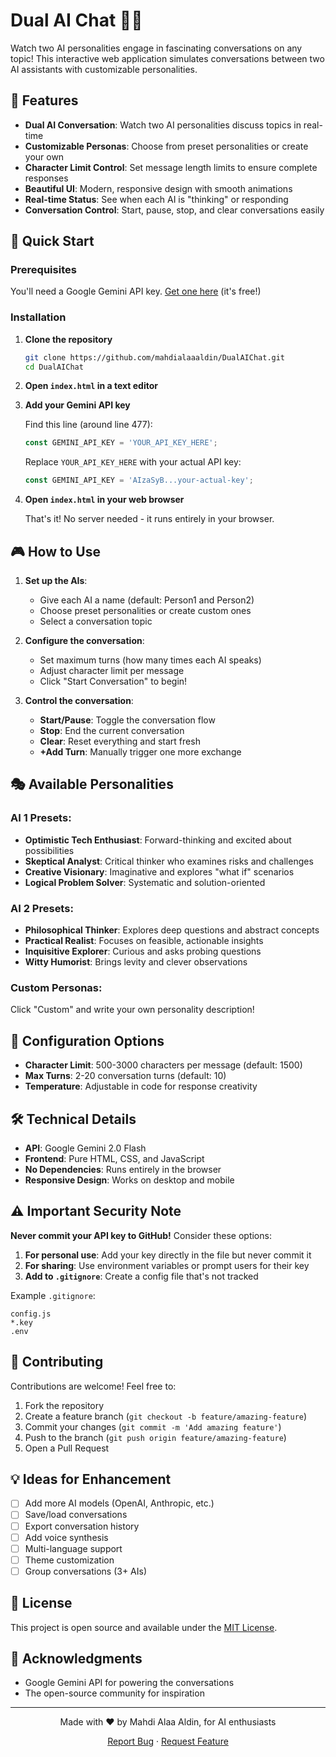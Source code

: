 # Dual AI Chat 🤖💬

Watch two AI personalities engage in fascinating conversations on any topic! This interactive web application simulates conversations between two AI assistants with customizable personalities.

## 🌟 Features

- **Dual AI Conversation**: Watch two AI personalities discuss topics in real-time
- **Customizable Personas**: Choose from preset personalities or create your own
- **Character Limit Control**: Set message length limits to ensure complete responses
- **Beautiful UI**: Modern, responsive design with smooth animations
- **Real-time Status**: See when each AI is "thinking" or responding
- **Conversation Control**: Start, pause, stop, and clear conversations easily

## 🚀 Quick Start

### Prerequisites

You'll need a Google Gemini API key. [Get one here](https://aistudio.google.com/app/apikey) (it's free!)

### Installation

1. **Clone the repository**
   ```bash
   git clone https://github.com/mahdialaaaldin/DualAIChat.git
   cd DualAIChat
   ```

2. **Open `index.html` in a text editor**

3. **Add your Gemini API key**
   
   Find this line (around line 477):
   ```javascript
   const GEMINI_API_KEY = 'YOUR_API_KEY_HERE';
   ```
   
   Replace `YOUR_API_KEY_HERE` with your actual API key:
   ```javascript
   const GEMINI_API_KEY = 'AIzaSyB...your-actual-key';
   ```

4. **Open `index.html` in your web browser**
   
   That's it! No server needed - it runs entirely in your browser.

## 🎮 How to Use

1. **Set up the AIs**:
   - Give each AI a name (default: Person1 and Person2)
   - Choose preset personalities or create custom ones
   - Select a conversation topic

2. **Configure the conversation**:
   - Set maximum turns (how many times each AI speaks)
   - Adjust character limit per message
   - Click "Start Conversation" to begin!

3. **Control the conversation**:
   - **Start/Pause**: Toggle the conversation flow
   - **Stop**: End the current conversation
   - **Clear**: Reset everything and start fresh
   - **+Add Turn**: Manually trigger one more exchange

## 🎭 Available Personalities

### AI 1 Presets:
- **Optimistic Tech Enthusiast**: Forward-thinking and excited about possibilities
- **Skeptical Analyst**: Critical thinker who examines risks and challenges
- **Creative Visionary**: Imaginative and explores "what if" scenarios
- **Logical Problem Solver**: Systematic and solution-oriented

### AI 2 Presets:
- **Philosophical Thinker**: Explores deep questions and abstract concepts
- **Practical Realist**: Focuses on feasible, actionable insights
- **Inquisitive Explorer**: Curious and asks probing questions
- **Witty Humorist**: Brings levity and clever observations

### Custom Personas:
Click "Custom" and write your own personality description!

## 🔧 Configuration Options

- **Character Limit**: 500-3000 characters per message (default: 1500)
- **Max Turns**: 2-20 conversation turns (default: 10)
- **Temperature**: Adjustable in code for response creativity

## 🛠️ Technical Details

- **API**: Google Gemini 2.0 Flash
- **Frontend**: Pure HTML, CSS, and JavaScript
- **No Dependencies**: Runs entirely in the browser
- **Responsive Design**: Works on desktop and mobile

## ⚠️ Important Security Note

**Never commit your API key to GitHub!** Consider these options:

1. **For personal use**: Add your key directly in the file but never commit it
2. **For sharing**: Use environment variables or prompt users for their key
3. **Add to `.gitignore`**: Create a config file that's not tracked

Example `.gitignore`:
```
config.js
*.key
.env
```

## 🤝 Contributing

Contributions are welcome! Feel free to:

1. Fork the repository
2. Create a feature branch (`git checkout -b feature/amazing-feature`)
3. Commit your changes (`git commit -m 'Add amazing feature'`)
4. Push to the branch (`git push origin feature/amazing-feature`)
5. Open a Pull Request

## 💡 Ideas for Enhancement

- [ ] Add more AI models (OpenAI, Anthropic, etc.)
- [ ] Save/load conversations
- [ ] Export conversation history
- [ ] Add voice synthesis
- [ ] Multi-language support
- [ ] Theme customization
- [ ] Group conversations (3+ AIs)

## 📝 License

This project is open source and available under the [MIT License](LICENSE).

## 🙏 Acknowledgments

- Google Gemini API for powering the conversations
- The open-source community for inspiration

---

<p align="center">Made with ❤️ by Mahdi Alaa Aldin, for AI enthusiasts</p>

<p align="center">
  <a href="https://github.com/mahdialaaaldin/DualAIChat/issues">Report Bug</a>
  ·
  <a href="https://github.com/mahdialaaaldin/DualAIChat/issues">Request Feature</a>
</p>